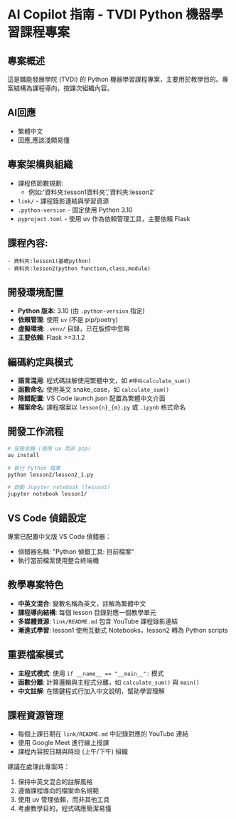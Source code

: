 # AI Copilot 指南 - TVDI Python 機器學習課程專案

## 專案概述
這是職能發展學院 (TVDI) 的 Python 機器學習課程專案，主要用於教學目的。專案結構為課程導向，按課次組織內容。

## AI回應
- 繁體中文
- 回應,應該淺顯易懂

## 專案架構與組織
- 課程依節數規劃:
  - 例如:'資料夾:lesson1資料夾','資料夾:lesson2'  
- `link/` - 課程錄影連結與學習資源
- `.python-version` - 固定使用 Python 3.10
- `pyproject.toml` - 使用 uv 作為依賴管理工具，主要依賴 Flask

## 課程內容:
    - 資料夾:lesson1(基礎python)
    - 資料夾:lesson2(python function,class,module)

## 開發環境配置
- **Python 版本**: 3.10 (由 `.python-version` 指定)
- **依賴管理**: 使用 `uv` (不是 pip/poetry)
- **虛擬環境**: `.venv/` 目錄，已在版控中忽略
- **主要依賴**: Flask >=3.1.2

## 編碼約定與模式
- **語言混用**: 程式碼註解使用繁體中文，如 `#呼叫calculate_sum()`
- **函數命名**: 使用英文 snake_case，如 `calculate_sum()`
- **除錯配置**: VS Code launch.json 配置為繁體中文介面
- **檔案命名**: 課程檔案以 `lesson{n}_{m}.py` 或 `.ipynb` 格式命名

## 開發工作流程
```bash
# 安裝依賴 (使用 uv 而非 pip)
uv install

# 執行 Python 檔案
python lesson2/lesson2_1.py

# 啟動 Jupyter notebook (lesson1)
jupyter notebook lesson1/
```

## VS Code 偵錯設定
專案已配置中文版 VS Code 偵錯器：
- 偵錯器名稱: "Python 偵錯工具: 目前檔案"
- 執行當前檔案使用整合終端機

## 教學專案特色
- **中英文混合**: 變數名稱為英文，註解為繁體中文
- **課程導向結構**: 每個 lesson 目錄對應一個教學單元
- **多媒體資源**: `link/README.md` 包含 YouTube 課程錄影連結
- **漸進式學習**: lesson1 使用互動式 Notebooks，lesson2 轉為 Python scripts

## 重要檔案模式
- **主程式模式**: 使用 `if __name__ == "__main__":` 模式
- **函數分離**: 計算邏輯與主程式分離，如 `calculate_sum()` 與 `main()`
- **中文註解**: 在關鍵程式行加入中文說明，幫助學習理解

## 課程資源管理
- 每個上課日期在 `link/README.md` 中記錄對應的 YouTube 連結
- 使用 Google Meet 進行線上授課
- 課程內容按日期與時段 (上午/下午) 組織

建議在處理此專案時：
1. 保持中英文混合的註解風格
2. 遵循課程導向的檔案命名規範
3. 使用 uv 管理依賴，而非其他工具
4. 考慮教學目的，程式碼應簡潔易懂